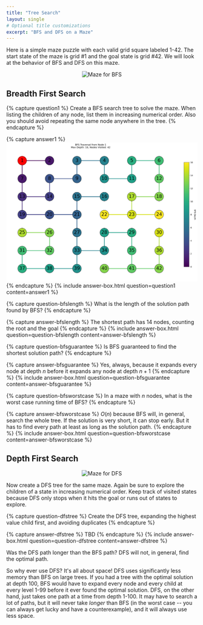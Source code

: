 ```yaml
---
title: "Tree Search"
layout: single
# Optional title customizations
excerpt: "BFS and DFS on a Maze"
---
```

Here is a simple maze puzzle with each valid grid square labeled 1-42. The
start state of the maze is grid #1 and the goal state is grid #42. We will
look at the behavior of BFS and DFS on this maze.

<center>
<img src="https://aet-cs.github.io/white/AP_shared/TreeSearch/maze.png" alt="Maze for BFS" style="width: 50%;" />
</center>

## Breadth First Search
{% capture question1 %}
Create a BFS search tree to solve the maze. When listing the
children of any node, list them in increasing numerical order. Also you
should avoid repeating the same node anywhere in the tree.
{% endcapture %}

{% capture answer1 %}
![BFS tree](bfs_visualization.png)
{% endcapture %}
{% include answer-box.html question=question1 content=answer1 %}

{% capture question-bfslength %}
What is the length of the solution path found by BFS?
{% endcapture %}

{% capture answer-bfslength %}
The shortest path has 14 nodes, counting the root and the goal
{% endcapture %}
{% include answer-box.html question=question-bfslength content=answer-bfslength %}

{% capture question-bfsguarantee %}
Is BFS guaranteed to find the shortest solution path?
{% endcapture %}

{% capture answer-bfsguarantee %}
Yes, always, because it expands every node at depth $n$ before it expands any node at depth $n+1$
{% endcapture %}
{% include answer-box.html question=question-bfsguarantee content=answer-bfsguarantee %}

{% capture question-bfsworstcase %}
In a maze with *n* nodes, what is the worst case running time of BFS?
{% endcapture %}

{% capture answer-bfsworstcase %}
$O(n)$ because BFS will, in general, search the whole tree. If the solution is very short, it can stop early. But it has to find every path at least as long as the solution path.
{% endcapture %}
{% include answer-box.html question=question-bfsworstcase content=answer-bfsworstcase %}

## Depth First Search
<center>
<img src="https://aet-cs.github.io/white/AP_shared/TreeSearch/maze.png" alt="Maze for DFS" style="width: 50%;" />
</center>


Now create a DFS tree for the same maze. Again be
sure to explore the children of a state in increasing numerical order.
Keep track of visited states because DFS only stops when it hits the
goal or runs out of states to explore.

{% capture question-dfstree %}
Create the DFS tree, expanding the highest value child first, and avoiding duplicates
{% endcapture %}

{% capture answer-dfstree %}
TBD
{% endcapture %}
{% include answer-box.html question=question-dfstree content=answer-dfstree %}

Was the DFS path longer than the BFS path? DFS will not, in general, find the optimal path.

So why ever use DFS? It's all about space! DFS uses significantly less memory than BFS on large trees. If you had a tree with the optimal solution at depth 100, BFS would have to expand every node and every child at every level 1-99 before it ever found the optimal solution. DFS, on the other hand, just takes one path at a time from depth 1-100. It may have to search a lot of paths, but it will never take *longer* than BFS (in the worst case -- you can always get lucky and have a counterexample), and it will always use less space.